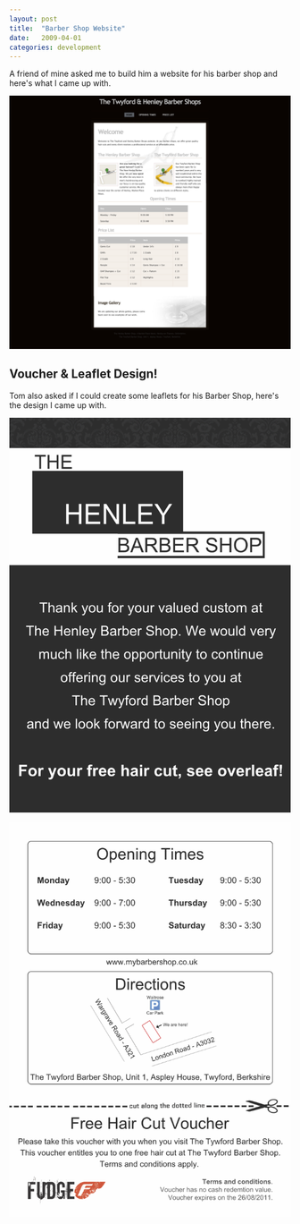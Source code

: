 ```yaml
---
layout: post
title:  "Barber Shop Website"
date:   2009-04-01
categories: development
---
```


A friend of mine asked me to build him a website for his barber shop and here's what I came up with.

![Barber Shop Website](/images/barbershop-website.png "Barber Shop Website")

## Voucher & Leaflet Design!

Tom also asked if I could create some leaflets for his Barber Shop, here's the design I came up with.

![Barber Shop Voucher Front](/images/barbershop-voucher-front.png "Barber Shop Voucher Front")

![Barber Shop Voucher Back](/images/barbershop-voucher-back.png "Barber Shop Voucher Back")